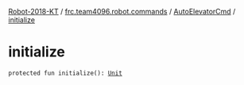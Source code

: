 [Robot-2018-KT](../../index.md) / [frc.team4096.robot.commands](../index.md) / [AutoElevatorCmd](index.md) / [initialize](./initialize.md)

# initialize

`protected fun initialize(): `[`Unit`](https://kotlinlang.org/api/latest/jvm/stdlib/kotlin/-unit/index.html)